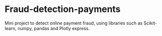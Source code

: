 # Fraud-detection-payments
Mini project to detect online payment fraud, using libraries such as Scikit-learn, numpy, pandas and Plotly express.
